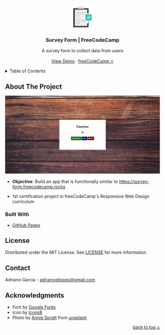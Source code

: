 <a name="readme-top"></a>

<!-- PROJECT LOGO -->
<br />
<div align="center">
  <a href="https://adrianogtl.github.io/freecodecamp-survey-form/">
    <img src="assets/icon96.png" alt="Logo" width="80" height="80">
  </a>

<h3 align="center">Survey Form | FreeCodeCamp</h3>

  <p align="center">
    A survey form to collect data from users
    <br />
    <br />
    <a href="https://adrianogtl.github.io/freecodecamp-survey-form/">View Demo</a>
    ·
    <a href="https://www.freecodecamp.org/">freeCodeCamp 🔥</a>
  </p>
</div>



<!-- TABLE OF CONTENTS -->
<details>
  <summary>Table of Contents</summary>
  <ol>
    <li>
      <a href="#about-the-project">About The Project</a>
      <ul>
        <li><a href="#built-with">Built With</a></li>
      </ul>
    </li>
    <li><a href="#license">License</a></li>
    <li><a href="#contact">Contact</a></li>
    <li><a href="#acknowledgments">Acknowledgments</a></li>
  </ol>
</details>


<!-- ABOUT THE PROJECT -->
## About The Project

![Preview][preview-src]
* **Objective**: Build an app that is functionally similar to https://survey-form.freecodecamp.rocks

* 1st certification project in freeCodeCamp's Responsive Web Design curriculum



### Built With

* [GitHub Pages][github-pages]


<!-- LICENSE -->
## License

Distributed under the MIT License. See [LICENSE][license-url] for more information.


<!-- CONTACT -->
## Contact

Adriano Garcia - [adrianogtlopes@gmail.com](mailto:adrianogtlopes@gmail.com)


<!-- ACKNOWLEDGMENTS -->
## Acknowledgments

* Font by [Google Fonts][google-fonts-url]
* Icon by [Icons8][icons8-url]
* Photo by [Annie Spratt][photo-author-url] from [unsplash][unsplash-url] 

<p align="right"><a href="#readme-top">back to top 🔝</a></p>



<!-- MARKDOWN LINKS & IMAGES -->
<!-- https://www.markdownguide.org/basic-syntax/#reference-style-links -->

<!-- ABOUT -->
[preview-src]: assets/preview.gif

<!-- BUILT WITH -->
[github-pages]: https://pages.github.com/
[gimp-url]: https://www.gimp.org/

<!-- LICENSE -->
[license-url]: https://github.com/adrianogtl/freecodecamp-survey-form/blob/main/LICENSE

<!-- ACKNOWLEDGMENTS -->
[google-fonts-url]: https://fonts.google.com/
[icons8-url]: https://icons8.com
[unsplash-url]: https://unsplash.com/
[photo-author-url]: https://unsplash.com/@anniespratt
